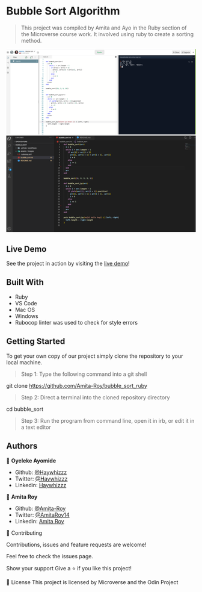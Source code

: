 # Bubble Sort Algorithm

> This project was compiled by Amita and Ayo in the Ruby section of the Microverse course work. It involved using ruby to create a sorting method.

![screenshot](assets/images/replit.png)
![screenshot](assets/images/VS_Code.png)

## Live Demo

See the project in action by visiting the [live demo](https://repl.it/@amita_r/Bubble-Sort#main.rb)!

## Built With

- Ruby
- VS Code
- Mac OS
- Windows
- Rubocop linter was used to check for style errors

## Getting Started

To get your own copy of our project simply clone the repository to your local machine.

> Step 1: Type the following command into a git shell

git clone https://github.com/Amita-Roy/bubble_sort_ruby

> Step 2: Direct a terminal into the cloned repository directory

cd bubble_sort

> Step 3: Run the program from command line, open it in irb, or edit it in a text editor

## Authors

👤 **Oyeleke Ayomide**

- Github: [@Haywhizzz](https://github.com/Haywhizzz)
- Twitter: [@Haywhizzz](https://twitter.com/Haywhizzz)
- Linkedin: [Haywhizzz](https://www.linkedin.com/in/oyeleke-ayomide-b962421a6/)

👤 **Amita Roy**

- Github: [@Amita-Roy](https://github.com/Amita-Roy)
- Twitter: [@AmitaRoy14](https://twitter.com/AmitaRoy14)
- Linkedin: [Amita Roy](https://www.linkedin.com/in/amita-roy-3b823b68/)

🤝 Contributing

Contributions, issues and feature requests are welcome!

Feel free to check the issues page.

Show your support
Give a ⭐️ if you like this project!

📝 License
This project is licensed by Microverse and the Odin Project
